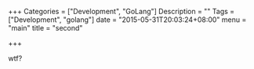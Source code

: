 +++
Categories = ["Development", "GoLang"]
Description = ""
Tags = ["Development", "golang"]
date = "2015-05-31T20:03:24+08:00"
menu = "main"
title = "second"

+++


wtf?
